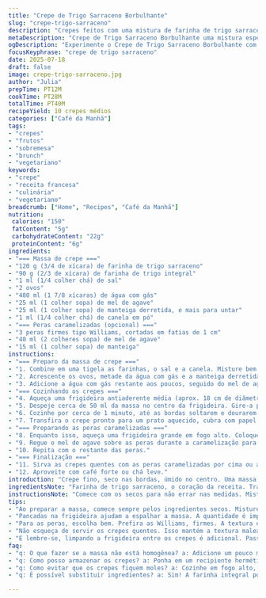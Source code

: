 ```yaml
---
title: "Crepe de Trigo Sarraceno Borbulhante"
slug: "crepe-trigo-sarraceno"
description: "Crepes feitos com uma mistura de farinha de trigo sarraceno e farinha de trigo comum, usando água com gás para dar leveza. O toque doce vem do mel de agave em vez do xarope de bordo, e o sabor especial, da canela na massa. Acompanhados de peras caramelizadas em manteiga e mel, para uma mistura de sabores sóbria e suave. O tempo de preparo reduzido e ajustes nos ingredientes tornam a receita prática para brunchs rápidos, vegetarianos e sem lactose, mantendo textura interessante e toque levemente crocante nas bordas."
metaDescription: "Crepe de Trigo Sarraceno Borbulhante uma mistura especial com peras caramelizadas."
ogDescription: "Experimente o Crepe de Trigo Sarraceno Borbulhante com peras caramelizadas saborosas."
focusKeyphrase: "crepe de trigo sarraceno"
date: 2025-07-18
draft: false
image: crepe-trigo-sarraceno.jpg
author: "Julia"
prepTime: PT12M
cookTime: PT28M
totalTime: PT40M
recipeYield: 10 crepes médios
categories: ["Café da Manhã"]
tags:
- "crepes"
- "frutos"
- "sobremesa"
- "brunch"
- "vegetariano"
keywords:
- "crepe"
- "receita francesa"
- "culinária"
- "vegetariano"
breadcrumb: ["Home", "Recipes", "Café da Manhã"]
nutrition: 
 calories: "150"
 fatContent: "5g"
 carbohydrateContent: "22g"
 proteinContent: "6g"
ingredients:
- "=== Massa de crepe ==="
- "120 g (3/4 de xícara) de farinha de trigo sarraceno"
- "90 g (2/3 de xícara) de farinha de trigo integral"
- "1 ml (1/4 colher chá) de sal"
- "2 ovos"
- "480 ml (1 7/8 xícaras) de água com gás"
- "25 ml (1 colher sopa) de mel de agave"
- "25 ml (1 colher sopa) de manteiga derretida, e mais para untar"
- "1 ml (1/4 colher chá) de canela em pó"
- "=== Peras caramelizadas (opcional) ==="
- "3 peras firmes tipo Williams, cortadas em fatias de 1 cm"
- "40 ml (2 colheres sopa) de mel de agave"
- "15 ml (1 colher sopa) de manteiga"
instructions:
- "=== Preparo da massa de crepe ==="
- "1. Combine em uma tigela as farinhas, o sal e a canela. Misture bem para distribuir o pó de canela."
- "2. Acrescente os ovos, metade da água com gás e a manteiga derretida. Misture vigorosamente com um batedor manual até ter uma massa uniforme."
- "3. Adicione a água com gás restante aos poucos, seguido do mel de agave, mexendo delicadamente para manter as bolhas."
- "=== Cozinhando os crepes ==="
- "4. Aqueça uma frigideira antiaderente média (aprox. 18 cm de diâmetro) em fogo médio-alto. Unte rapidamente com manteiga usando um pincel."
- "5. Despeje cerca de 50 ml da massa no centro da frigideira. Gire-a para espalhar a massa fino e uniformemente por todo o fundo."
- "6. Cozinhe por cerca de 1 minuto, até as bordas soltarem e dourarem levemente. Vire com espátula e cozinhe mais 20-25 segundos."
- "7. Transfira o crepe pronto para um prato aquecido, cubra com papel alumínio para mantê-los mornos enquanto cozinha o restante."
- "=== Preparando as peras caramelizadas ==="
- "8. Enquanto isso, aqueça uma frigideira grande em fogo alto. Coloque a manteiga e metade das fatias de pera, cozinhando até dourarem dos dois lados (aprox. 3 minutos cada lado)."
- "9. Regue o mel de agave sobre as peras durante a caramelização para criar uma camada brilhante e saborosa."
- "10. Repita com o restante das peras."
- "=== Finalização ==="
- "11. Sirva as crepes quentes com as peras caramelizadas por cima ou ao lado. Pode adicionar um fio extra de mel de agave."
- "12. Aproveite com café forte ou chá leve."
introduction: "Crepe fino, seco nas bordas, úmido no centro. Uma massa leve, com gás dentro, para dar aquela textura aerada que mistura textura crocante e neve. O sabor terroso da farinha de trigo sarraceno, um toque rústico que conecta com o campo. Acrescente farinha integral, saudável, dando corpo e sustância. Mel de agave no lugar do xarope de bordo, mais suave, doçura diferente. Canela, segredo que põe aroma e um pouco de calor. Depois, peras no fogo, cantando na manteiga e mel, caramelizando devagar. Eles, crepes e peras, fogem do comum, não muito doce, não muito pesado. Brunch feito rápido, sem frescura mas com charme. Uso água com gás para deixar a massa vibrante, fazendo o crepe respirar um pouco. Cozinha em fogo alto, para evitar massa encharcada. Massa que se espalha fácil e solta fácil da frigideira. Algumas fatias crocantes de pera como extra. Crepe francês com um toque tropical e natural. Vegetariano, sem lactose e livre de nozes, prática para todo mundo."
ingredientsNote: "Farinha de trigo sarraceno, o coração da receita. Traz sabor forte, quase amendoado, cor escura, personalidade. Misturar com farinha integral, que tem fibra e mantém a massa estável, difícil da massa esfarelar. Sal essencial para ressaltar os sabores e equilibrar. Ovos firmam a massa, garantem elasticidade e ajudam a unir os ingredientes. Água com gás, a alma do crepe, cria bolhinhas que deixam a textura leve e organizada. Manteiga derretida, motivo para untar a frigideira e evitar que grude, além de dar sabor. Mel de agave, menos doce que o açúcar tradicional, adoça com suavidade. Canela vai além do cheiro, aquece e transforma o sabor básico em algo com personalidade. Para as frutas, a escolha da pera firme que aguenta o calor, evita virar purê. Manteiga é quase obrigatória para caramelizar, ajudando na coloração e sabor. Mel volta para glacear as peras e dar brilho, sem exagerar no doce, combinação delicada."
instructionsNote: "Comece com os secos para não errar nas medidas. Misture bem para evitar grumos. Adicione os líquidos aos poucos, para evitar que a massa fique pesada. Água com gás tem que ser colocada no final para não perder as bolhinhas. Bata a massa só até misturar, nada de bater demais pra massa não endurecer. A frigideira deve estar bem quente e untada antes de cada crepe. A medida da massa é uma concha média, fica fino e fácil de virar. Cozinhar na temperatura certa evita crepes rachados ou moles demais. Tempo de cozimento ajusta conforme a potência do fogo e da frigideira. Para virar, usar espátula fina para não rasgar. Reserve os crepes cobertos para não ressecar. Frutas precisam de fogo alto para caramelizar rápido, evitando cozinhar por dentro demais. Caramelização bem feita cria contraste de textura. Sirva quente para manter a massa maleável, não espere esfriar antes de servir."
tips:
- "Ao preparar a massa, comece sempre pelos ingredientes secos. Misture farinhas e canela primeiro. Assim, evita grumos. Depois, vá adicionando os líquidos aos poucos. Isso é crucial. Principalmente a água com gás, que precisa ser colocada no final. Se misturar muito, a massa perde a leveza. Não bata demais. A frigideira precisa estar bem quente, caso contrário, não vai soltar bem."
- "Pancadas na frigideira ajudam a espalhar a massa. A quantidade é importante. Use uma concha média para cada crepe. Espalhe de maneira uniforme, mas não exagere na quantidade. O tempo de cozimento é essencial. Os primeiros crepes podem levar um pouco mais de tempo. Monitore as bordas de cada crepe para saber quando é a hora de virar. Mas lembre-se: cada fogão é único."
- "Para as peras, escolha bem. Prefira as Williams, firmes. A textura é fundamental, não pode virar purê. Fogo alto é sua melhor amiga. Assim carameliza rápido. A manteiga é quase obrigatória para dar sabor e cor. Não esqueça do mel de agave no final. Cria um brilho encantador, não fica muito doce. Uma combinação equilibrada."
- "Não esqueça de servir os crepes quentes. Isso mantém a textura maleável. Se esfriar, fica difícil de manusear. E a porção com peras funciona bem ao lado ou por cima. Não tenha medo de adicionar um fio de mel extra na hora de servir. Contraste é tudo nessa receita. Uma mistura de sabores que não deve ser desperdiçada."
- "E lembre-se, limpando a frigideira entre os crepes é adicional. Passar um pouco de manteiga ajuda a evitar grudar. Essa simples ação pode fazer toda a diferença. Consistência na preparação é essencial. Sempre confira a espessura da massa. Quanto mais fina, melhor. A textura faz a experiência única. Solte o crepe na frigideira e respire fundo."
faq:
- "q: O que fazer se a massa não está homogênea? a: Adicione um pouco mais de água. Misture lentamente. Use um batedor de arame. Se ainda tiver grumos, coe a massa. Isso evita pedaços indesejáveis."
- "q: Como posso armazenar os crepes? a: Ponha em um recipiente hermético. Entre camadas, coloque papel toalha para evitar grudar. Armazene na geladeira. Pode reaquecer, mas não muito tempo no micro-ondas."
- "q: Como evitar que os crepes fiquem moles? a: Cozinhe em fogo alto, a temperatura é fundamental. Não use muito líquido. Mantenha a frigideira sempre quente. Essa técnica não deixa murchar."
- "q: É possível substituir ingredientes? a: Sim! A farinha integral pode ser trocada. Experimente aveia ou farinha de arroz. Mel de agave pode ser trocado por mel comum. Mas lembre-se: vai mudar o sabor."

---
```

